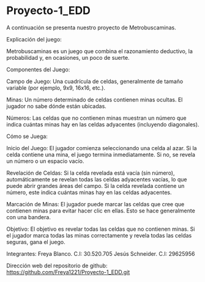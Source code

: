 # Proyecto-1_EDD

A continuación se presenta nuestro proyecto de Metrobuscaminas.

Explicación del juego:

Metrobuscaminas es un juego que combina el razonamiento deductivo, la probabilidad y, en ocasiones, un poco de suerte.

Componentes del Juego:

Campo de Juego: Una cuadrícula de celdas, generalmente de tamaño variable (por ejemplo, 9x9, 16x16, etc.).

Minas: Un número determinado de celdas contienen minas ocultas. El jugador no sabe dónde están ubicadas.

Números: Las celdas que no contienen minas muestran un número que indica cuántas minas hay en las celdas adyacentes (incluyendo diagonales).

Cómo se Juega:

Inicio del Juego: El jugador comienza seleccionando una celda al azar. Si la celda contiene una mina, el juego termina inmediatamente. Si no, se revela un número o un espacio vacío.

Revelación de Celdas: Si la celda revelada está vacía (sin número), automáticamente se revelan todas las celdas adyacentes vacías, lo que puede abrir grandes áreas del campo. Si la celda revelada contiene un número, este indica cuántas minas hay en las celdas adyacentes.

Marcación de Minas: El jugador puede marcar las celdas que cree que contienen minas para evitar hacer clic en ellas. Esto se hace generalmente con una bandera.

Objetivo: El objetivo es revelar todas las celdas que no contienen minas. Si el jugador marca todas las minas correctamente y revela todas las celdas seguras, gana el juego.

Integrantes:
Freya Blanco. C.I: 30.520.705
Jesús Schneider. C.I: 29625956

Dirección web del repositorio de github: https://github.com/Freya1221/Proyecto-1_EDD.git
